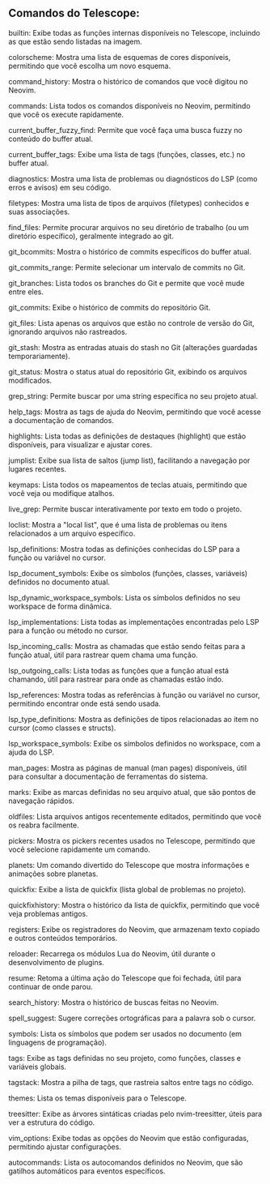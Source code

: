 
## Comandos do Telescope:

builtin: Exibe todas as funções internas disponíveis no Telescope, incluindo as que estão sendo listadas na imagem.

colorscheme: Mostra uma lista de esquemas de cores disponíveis, permitindo que você escolha um novo esquema.

command_history: Mostra o histórico de comandos que você digitou no Neovim.

commands: Lista todos os comandos disponíveis no Neovim, permitindo que você os execute rapidamente.

current_buffer_fuzzy_find: Permite que você faça uma busca fuzzy no conteúdo do buffer atual.

current_buffer_tags: Exibe uma lista de tags (funções, classes, etc.) no buffer atual.

diagnostics: Mostra uma lista de problemas ou diagnósticos do LSP (como erros e avisos) em seu código.

filetypes: Mostra uma lista de tipos de arquivos (filetypes) conhecidos e suas associações.

find_files: Permite procurar arquivos no seu diretório de trabalho (ou um diretório específico), geralmente integrado ao git.

git_bcommits: Mostra o histórico de commits específicos do buffer atual.

git_commits_range: Permite selecionar um intervalo de commits no Git.

git_branches: Lista todos os branches do Git e permite que você mude entre eles.

git_commits: Exibe o histórico de commits do repositório Git.

git_files: Lista apenas os arquivos que estão no controle de versão do Git, ignorando arquivos não rastreados.

git_stash: Mostra as entradas atuais do stash no Git (alterações guardadas temporariamente).

git_status: Mostra o status atual do repositório Git, exibindo os arquivos modificados.

grep_string: Permite buscar por uma string específica no seu projeto atual.

help_tags: Mostra as tags de ajuda do Neovim, permitindo que você acesse a documentação de comandos.

highlights: Lista todas as definições de destaques (highlight) que estão disponíveis, para visualizar e ajustar cores.

jumplist: Exibe sua lista de saltos (jump list), facilitando a navegação por lugares recentes.

keymaps: Lista todos os mapeamentos de teclas atuais, permitindo que você veja ou modifique atalhos.

live_grep: Permite buscar interativamente por texto em todo o projeto.

loclist: Mostra a "local list", que é uma lista de problemas ou itens relacionados a um arquivo específico.

lsp_definitions: Mostra todas as definições conhecidas do LSP para a função ou variável no cursor.

lsp_document_symbols: Exibe os símbolos (funções, classes, variáveis) definidos no documento atual.

lsp_dynamic_workspace_symbols: Lista os símbolos definidos no seu workspace de forma dinâmica.

lsp_implementations: Lista todas as implementações encontradas pelo LSP para a função ou método no cursor.

lsp_incoming_calls: Mostra as chamadas que estão sendo feitas para a função atual, útil para rastrear quem chama uma função.

lsp_outgoing_calls: Lista todas as funções que a função atual está chamando, útil para rastrear para onde as chamadas estão indo.

lsp_references: Mostra todas as referências à função ou variável no cursor, permitindo encontrar onde está sendo usada.

lsp_type_definitions: Mostra as definições de tipos relacionadas ao item no cursor (como classes e structs).

lsp_workspace_symbols: Exibe os símbolos definidos no workspace, com a ajuda do LSP.

man_pages: Mostra as páginas de manual (man pages) disponíveis, útil para consultar a documentação de ferramentas do sistema.

marks: Exibe as marcas definidas no seu arquivo atual, que são pontos de navegação rápidos.

oldfiles: Lista arquivos antigos recentemente editados, permitindo que você os reabra facilmente.

pickers: Mostra os pickers recentes usados no Telescope, permitindo que você selecione rapidamente um comando.

planets: Um comando divertido do Telescope que mostra informações e animações sobre planetas.

quickfix: Exibe a lista de quickfix (lista global de problemas no projeto).

quickfixhistory: Mostra o histórico da lista de quickfix, permitindo que você veja problemas antigos.

registers: Exibe os registradores do Neovim, que armazenam texto copiado e outros conteúdos temporários.

reloader: Recarrega os módulos Lua do Neovim, útil durante o desenvolvimento de plugins.

resume: Retoma a última ação do Telescope que foi fechada, útil para continuar de onde parou.

search_history: Mostra o histórico de buscas feitas no Neovim.

spell_suggest: Sugere correções ortográficas para a palavra sob o cursor.

symbols: Lista os símbolos que podem ser usados no documento (em linguagens de programação).

tags: Exibe as tags definidas no seu projeto, como funções, classes e variáveis globais.

tagstack: Mostra a pilha de tags, que rastreia saltos entre tags no código.

themes: Lista os temas disponíveis para o Telescope.

treesitter: Exibe as árvores sintáticas criadas pelo nvim-treesitter, úteis para ver a estrutura do código.

vim_options: Exibe todas as opções do Neovim que estão configuradas, permitindo ajustar configurações.

autocommands: Lista os autocomandos definidos no Neovim, que são gatilhos automáticos para eventos específicos.
